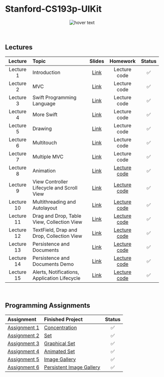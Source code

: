 

# Stanford-CS193p-UIKit
<p align="center">
  <img src="https://miro.medium.com/max/1200/1*UlybzoOkP5X87QLW7e7Hwg.png" title="hover text">
</p>

<br>

## Lectures
| Lecture     | Topic                                                 | Slides                                                                                                                   | Homework          | Status   |
| :----:      | :---                                                  | :----:                                                                                                                   | :----:            | :----:   |
| Lecture 1   | Introduction                                          | [Link](https://github.com/maksim-mitrofanov/CS193p-UIKit/blob/main/Lectures/Lecture%201/Lecture%201%20Slides.pdf)        | Lecture code      | ✅       |
| Lecture 2   | MVC                                                   | [Link](https://github.com/maksim-mitrofanov/CS193p-UIKit/blob/main/Lectures/Lecture%202/Lecture%202%20Slides.pdf)        | Lecture code      | ✅       |
| Lecture 3   | Swift Programming Language                            | [Link](https://github.com/maksim-mitrofanov/CS193p-UIKit/blob/main/Lectures/Lecture%203/Lecture%203%20Slides.pdf)        | Lecture code      | ✅       |
| Lecture 4   | More Swift                                            | [Link](https://github.com/maksim-mitrofanov/CS193p-UIKit/blob/main/Lectures/Lecture%204/Lecture%204%20Slides.pdf)        | Lecture code      | ✅       |
| Lecture 5   | Drawing                                               | [Link](https://github.com/maksim-mitrofanov/CS193p-UIKit/blob/main/Lectures/Lecture%205/Lecture%205%20Slides.pdf)        | Lecture code      | ✅       |
| Lecture 6   | Multitouch                                            | [Link](https://github.com/maksim-mitrofanov/CS193p-UIKit/blob/main/Lectures/Lecture%206/Lecture%206%20Slides.pdf)        | Lecture code      | ✅       |
| Lecture 7   | Multiple MVC                                          | [Link](https://github.com/maksim-mitrofanov/CS193p-UIKit/blob/main/Lectures/Lecture%207/Lecture%207%20Slides.pdf)        | Lecture code      | ✅       |
| Lecture 8   | Animation                                             | [Link](https://github.com/maksim-mitrofanov/CS193p-UIKit/blob/main/Lectures/Lecture%208/Lecture%208%20Slides.pdf)        | [Lecture code](https://github.com/maksim-mitrofanov/Stanford-CS193p-UIKit/blob/main/Lectures/Lecture%208/Readme.md)      | ✅       |
| Lecture 9   | View Controller Lifecycle and Scroll View             | [Link](https://github.com/maksim-mitrofanov/CS193p-UIKit/blob/main/Lectures/Lecture%209/Lecture%209%20Slides.pdf)        | [Lecture code](https://github.com/maksim-mitrofanov/Stanford-CS193p-UIKit/blob/main/Lectures/Lecture%209/Readme.md)      | ✅       |
| Lecture 10  | Multithreading and Autolayout                         | [Link](https://github.com/maksim-mitrofanov/CS193p-UIKit/blob/main/Lectures/Lecture%2010/Lecture%2010%20Slides.pdf)      | [Lecture code](https://github.com/maksim-mitrofanov/Stanford-CS193p-UIKit/blob/main/Lectures/Lecture%2010/Readme.md)     | ✅       |
| Lecture 11  | Drag and Drop, Table View, Collection View            | [Link](https://github.com/maksim-mitrofanov/CS193p-UIKit/blob/main/Lectures/Lecture%2011/Lecture%2011%20Slides.pdf)      | [Lecture code](https://github.com/maksim-mitrofanov/Stanford-CS193p-UIKit/blob/main/Lectures/Lecture%2011/Readme.md)     | ✅       |
| Lecture 12  | TextField, Drap and Drop, Collection View             | [Link](https://github.com/maksim-mitrofanov/CS193p-UIKit/blob/main/Lectures/Lecture%2012/Lecture%2012%20Slides.pdf)      | [Lecture code](https://github.com/maksim-mitrofanov/Stanford-CS193p-UIKit/blob/main/Lectures/Lecture%2012/Readme.md)     | ✅       |
| Lecture 13  | Persistence and Documents                             | [Link](https://github.com/maksim-mitrofanov/CS193p-UIKit/blob/main/Lectures/Lecture%2013/Lecture%2013%20Slides.pdf)      | [Lecture code](https://github.com/maksim-mitrofanov/Stanford-CS193p-UIKit/blob/main/Lectures/Lecture%2013/Readme.md)     | ✅       |
| Lecture 14  | Persistence and Documents Demo                        | [Link](https://github.com/maksim-mitrofanov/CS193p-UIKit/blob/main/Lectures/Lecture%2014/Lecture%2014%20Slides.pdf)      | [Lecture code](https://github.com/maksim-mitrofanov/Stanford-CS193p-UIKit/blob/main/Lectures/Lecture%2014/Readme.md)     | ✅ |
| Lecture 15  | Alerts, Notifications, Application Lifecycle          | [Link](https://github.com/maksim-mitrofanov/CS193p-UIKit/blob/main/Lectures/Lecture%2015/Lecture%2015%20Slides.pdf)      | [Lecture code](https://github.com/maksim-mitrofanov/Stanford-CS193p-UIKit/blob/main/Lectures/Lecture%2015/Readme.md)     | ✅ |
<br>

## Programming Assignments
| Assignment                                                                                                                                           | Finished Project                                                                                                              | Status   |
| :----                                                                                                                                                | :----                                                                                                                         | :----:   |
| [Assignment 1](https://github.com/maksim-mitrofanov/CS193p-UIKit/blob/main/Assignments/Assignment%201/Concentration.pdf)                             | [Concentration](https://github.com/maksim-mitrofanov/CS193p-UIKit/blob/main/Assignments/Assignment%201/Readme.md)             | ✅       |
| [Assignment 2](https://github.com/maksim-mitrofanov/CS193p-UIKit/blob/main/Assignments/Assignment%202/Set.pdf)                                       | [Set](https://github.com/maksim-mitrofanov/CS193p-UIKit/blob/main/Assignments/Assignment%202/Readme.md)                       | ✅       |
| [Assignment 3](https://github.com/maksim-mitrofanov/CS193p-UIKit/blob/main/Assignments/Assignment%203/Graphical%20Set.pdf)                           | [Graphical Set](https://github.com/maksim-mitrofanov/CS193p-UIKit/blob/main/Assignments/Assignment%203/Readme.md)             | ✅       |
| [Assignment 4](https://github.com/maksim-mitrofanov/CS193p-UIKit/blob/main/Assignments/Assignment%204/Animated%20Set.pdf)                            | [Animated Set](https://github.com/maksim-mitrofanov/CS193p-UIKit/blob/main/Assignments/Assignment%204/Readme.md)              | ✅       |
| [Assignment 5](https://github.com/maksim-mitrofanov/CS193p-UIKit/blob/main/Assignments/Assignment%205/Image%20Gallery.pdf)                           | [Image Gallery](https://github.com/maksim-mitrofanov/CS193p-UIKit/blob/main/Assignments/Assignment%205/Readme.md)             | ✅       |
| [Assignment 6](https://github.com/maksim-mitrofanov/CS193p-UIKit/blob/main/Assignments/Assignment%206/Persistent%20Image%20Gallery.pdf)              | [Persistent Image Gallery](https://github.com/maksim-mitrofanov/CS193p-UIKit/blob/main/Assignments/Assignment%206/Readme.md)  | ✅       |
